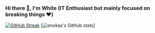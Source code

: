 ### Hi there 👋, I'm White (IT Enthusiast but mainly focused on breaking things ❤️)

[![GitHub Streak](https://github-readme-streak-stats.herokuapp.com/?user=whiteov3rflow&theme=highcontrast)](https://sakone.pro)
[![enokas's GitHub stats](https://github-readme-stats.vercel.app/api?username=whiteov3rflow&show_icons=true&theme=radical)]
